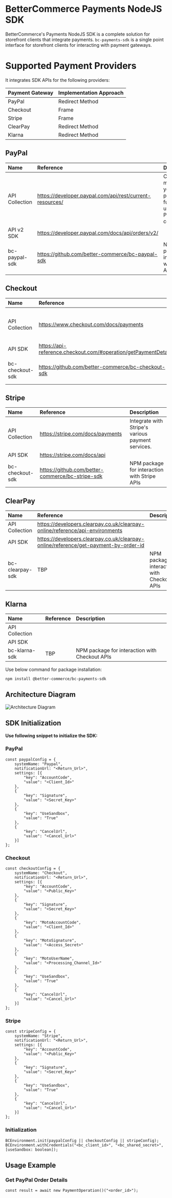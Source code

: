 # BetterCommerce Payments NodeJS SDK

BetterCommerce's Payments NodeJS SDK is a complete solution for storefront clients that integrate payments. `bc-payments-sdk` is a single point interface for storefront clients for interacting with payment gateways. 

# Supported Payment Providers

It integrates SDK APIs for the following providers:

| Payment Gateway           | Implementation Approach              |
| :------------- | :------------------------------------------------------- |
| PayPal           | Redirect Method              |
| Checkout         | Frame              |
| Stripe           | Frame              |
| ClearPay           | Redirect Method              |
| Klarna           | Redirect Method              |

## PayPal

| Name           | Reference                                                | Description                                                                   |
| :------------- | :------------------------------------------------------- | :---------------------------------------------------------------------------- |
| API Collection | https://developer.paypal.com/api/rest/current-resources/ | Create and manage your site's payment functions using PayPal API collections. |
| API v2 SDK     | https://developer.paypal.com/docs/api/orders/v2/         |                                                                               |
| bc-paypal-sdk  | https://github.com/better-commerce/bc-paypal-sdk         | NPM package for interaction with PayPal APIs                                  |

## Checkout

| Name            | Reference                                                       | Description                                             |
| :-------------- | :-------------------------------------------------------------- | :------------------------------------------------------ |
| API Collection  | https://www.checkout.com/docs/payments                          | Integrate with Checkout.com's various payment services. |
| API SDK         | https://api-reference.checkout.com/#operation/getPaymentDetails |                                                         |
| bc-checkout-sdk | https://github.com/better-commerce/bc-checkout-sdk      | NPM package for interaction with Checkout APIs          |

## Stripe

| Name            | Reference                                                       | Description                                             |
| :-------------- | :-------------------------------------------------------------- | :------------------------------------------------------ |
| API Collection  | https://stripe.com/docs/payments                          | Integrate with Stripe's various payment services. |
| API SDK         | https://stripe.com/docs/api |                                                         |
| bc-checkout-sdk | https://github.com/better-commerce/bc-stripe-sdk      | NPM package for interaction with Stripe APIs          |

## ClearPay

| Name            | Reference | Description                                    |
| :-------------- | :-------- | :--------------------------------------------- |
| API Collection  | https://developers.clearpay.co.uk/clearpay-online/reference/api-environments          |                                                |
| API SDK         | https://developers.clearpay.co.uk/clearpay-online/reference/get-payment-by-order-id          |                                                |
| bc-clearpay-sdk | TBP       | NPM package for interaction with Checkout APIs |

## Klarna

| Name           | Reference      | Description                                |
| :------------- | :------------- | :----------------------------------------- |
| API Collection |         |                                                |
| API SDK        |  |                                                |
| bc-klarna-sdk  | TBP                                                                                 | NPM package for interaction with Checkout APIs |

Use below command for package installation:

```
npm install @better-commerce/bc-payments-sdk
```

## Architecture Diagram

![Architecture Diagram](/assets/app-architecture.png)

## SDK Initialization

**Use following snippet to initialize the SDK:**

### PayPal

```
const paypalConfig = {
    systemName: "Paypal",
    notificationUrl: "<Return_Url>",
    settings: [{
        "key": "AccountCode",
        "value": "<Client_Id>"
    },
    {
        "key": "Signature",
        "value": "<Secret_Key>"
    },
    {
        "key": "UseSandbox",
        "value": "True"
    },
    {
        "key": "CancelUrl",
        "value": "<Cancel_Url>"
    }]
};
```

### Checkout

```
const checkoutConfig = {
    systemName: "Checkout",
    notificationUrl: "<Return_Url>",
    settings: [{
        "key": "AccountCode",
        "value": "<Public_Key>"
    },
    {
        "key": "Signature",
        "value": "<Secret_Key>"
    },
    {
        "key": "MotoAccountCode",
        "value": "<Client_Id>"
    },
    {
        "key": "MotoSignature",
        "value": "<Access_Secret>"
    },
    {
        "key": "MotoUserName",
        "value": "<Processing_Channel_Id>"
    },
    {
        "key": "UseSandbox",
        "value": "True"
    },
    {
        "key": "CancelUrl",
        "value": "<Cancel_Url>"
    }]
};
```

### Stripe

```
const stripeConfig = {
    systemName: "Stripe",
    notificationUrl: "<Return_Url>",
    settings: [{
        "key": "AccountCode",
        "value": "<Public_Key>"
    },
    {
        "key": "Signature",
        "value": "<Secret_Key>"
    },
    {
        "key": "UseSandbox",
        "value": "True"
    },
    {
        "key": "CancelUrl",
        "value": "<Cancel_Url>"
    }]
};
```

### Initialization

```
BCEnvironment.init(paypalConfig || checkoutConfig || stripeConfig);
BCEnvironment.withCredentials("<bc_client_id>", "<bc_shared_secret>", [useSandbox: boolean]);
```

## Usage Example

### Get PayPal Order Details

```
const result = await new PaymentOperation()("<order_id>");
```
